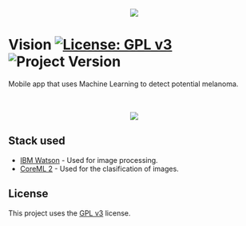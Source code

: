 
<div align="center">
  <br>
  <img
  src="https://github.com/sebastiancrossa/visionapp/blob/master/logo.jpg?raw=true"
  />
</div>

# Vision [![License: GPL v3](https://img.shields.io/badge/License-GPLv3-blue.svg)](https://www.gnu.org/licenses/gpl-3.0) ![Project Version](https://img.shields.io/badge/version-1.0.0-brightgreen.svg)
Mobile app that uses Machine Learning to detect potential melanoma.

<br>

<div align="center">
  <br>
  <img
  src="https://github.com/sebastiancrossa/visionapp/blob/master/screen.jpg?raw=true"
  />
</div>

## Stack used

* [IBM Watson](https://www.ibm.com/watson/) - Used for image processing.
* [CoreML 2](https://developer.apple.com/machine-learning/) - Used for the clasification of images.

## License

This project uses the [GPL v3](LICENSE) license.
